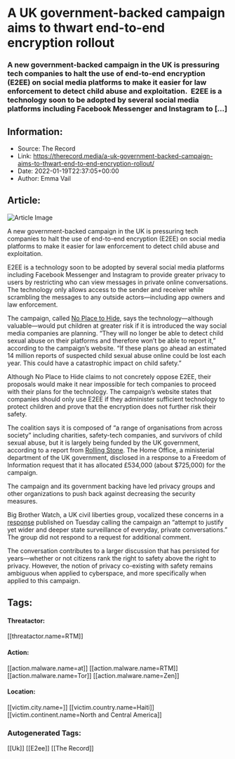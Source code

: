 # A UK government-backed campaign aims to thwart end-to-end encryption rollout
### A new government-backed campaign in the UK is pressuring tech companies to halt the use of end-to-end encryption (E2EE) on social media platforms to make it easier for law enforcement to detect child abuse and exploitation.  E2EE is a technology soon to be adopted by several social media platforms including Facebook Messenger and Instagram to […]

## Information:
+ Source: The Record
+ Link: https://therecord.media/a-uk-government-backed-campaign-aims-to-thwart-end-to-end-encryption-rollout/
+ Date: 2022-01-19T22:37:05+00:00
+ Author: Emma Vail


## Article:
![Article Image](https://therecord.media/wp-content/uploads/2022/01/phone-encryption-people-crowd.jpg)

A new government-backed campaign in the UK is pressuring tech companies to halt the use of end-to-end encryption (E2EE) on social media platforms to make it easier for law enforcement to detect child abuse and exploitation. 


E2EE is a technology soon to be adopted by several social media platforms including Facebook Messenger and Instagram to provide greater privacy to users by restricting who can view messages in private online conversations. The technology only allows access to the sender and receiver while scrambling the messages to any outside actors—including app owners and law enforcement. 


The campaign, called [No Place to Hide](https://noplacetohide.org.uk/), says the technology—although valuable—would put children at greater risk if it is introduced the way social media companies are planning. “They will no longer be able to detect child sexual abuse on their platforms and therefore won’t be able to report it,” according to the campaign’s website. “If these plans go ahead an estimated 14 million reports of suspected child sexual abuse online could be lost each year. This could have a catastrophic impact on child safety.”





Although No Place to Hide claims to not concretely oppose E2EE, their proposals would make it near impossible for tech companies to proceed with their plans for the technology. The campaign’s website states that companies should only use E2EE if they administer sufficient technology to protect children and prove that the encryption does not further risk their safety. 


The coalition says it is composed of “a range of organisations from across society” including charities, safety-tech companies, and survivors of child sexual abuse, but it is largely being funded by the UK government, according to a report from [Rolling Stone](https://www.rollingstone.com/culture/culture-news/revealed-uk-government-publicity-blitz-to-undermine-privacy-encryption-1285453/). The Home Office, a ministerial department of the UK government, disclosed in a response to a Freedom of Information request that it has allocated ​​£534,000 (about $725,000) for the campaign. 


The campaign and its government backing have led privacy groups and other organizations to push back against decreasing the security measures. 


Big Brother Watch, a UK civil liberties group, vocalized these concerns in a [response](https://bigbrotherwatch.org.uk/2022/01/big-brother-watch-responds-to-new-government-anti-encryption-campaign/) published on Tuesday calling the campaign an “attempt to justify yet wider and deeper state surveillance of everyday, private conversations.” The group did not respond to a request for additional comment.


The conversation contributes to a larger discussion that has persisted for years—whether or not citizens rank the right to safety above the right to privacy. However, the notion of privacy co-existing with safety remains ambiguous when applied to cyberspace, and more specifically when applied to this campaign.





## Tags:

#### Threatactor:
[[threatactor.name=RTM]]

#### Action:
[[action.malware.name=at]] [[action.malware.name=RTM]] [[action.malware.name=Tor]] [[action.malware.name=Zen]]

#### Location:
[[victim.city.name=]] [[victim.country.name=Haiti]] [[victim.continent.name=North and Central America]]

### Autogenerated Tags:
[[Uk]] [[E2ee]] [[The Record]]

